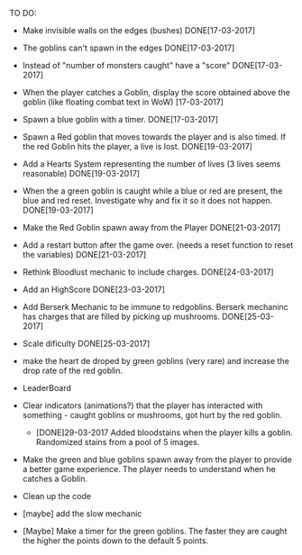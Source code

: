 TO DO:

- Make invisible walls on the edges (bushes) DONE[17-03-2017]

- The goblins can't spawn in the edges DONE[17-03-2017]

- Instead of "number of monsters caught" have a "score" DONE[17-03-2017]

- When the player catches a Goblin, display the score obtained above the goblin (like floating combat text in WoW) [17-03-2017]

- Spawn a blue goblin with a timer. DONE[17-03-2017]

- Spawn a Red goblin that moves towards the player and is also timed. If the red Goblin hits the player, a live is lost. DONE[19-03-2017]


- Add a Hearts System representing the number of lives (3 lives seems reasonable) DONE[19-03-2017]

- When the a green goblin is caught while a blue or red are present, the blue and red reset. Investigate why and fix it so it does not happen. DONE[19-03-2017]

- Make the Red Goblin spawn away from the Player DONE[21-03-2017]

- Add a restart button after the game over. (needs a reset function to reset the variables) DONE[21-03-2017]

- Rethink Bloodlust mechanic to include charges. DONE[24-03-2017]

- Add an HighScore DONE[23-03-2017]

- Add Berserk Mechanic to be immune to redgoblins. Berserk mechaninc has charges that are filled by picking up mushrooms. DONE[25-03-2017]

- Scale dificulty DONE[25-03-2017]

- make the heart de droped by green goblins (very rare) and increase the drop rate of the red goblin.

- LeaderBoard

- Clear indicators (animations?) that the player has interacted with something - caught goblins or mushrooms, got hurt by the red goblin.
	- [DONE]29-03-2017 Added bloodstains when the player kills a 	goblin. Randomized stains from a pool of 5 images. 

- Make the green and blue goblins spawn away from the player to provide a better game experience. The player needs to understand when he catches a Goblin.

- Clean up the code

- [maybe] add the slow mechanic

- [Maybe] Make a timer for the green goblins. The faster they are caught the higher the points down to the default 5 points.



